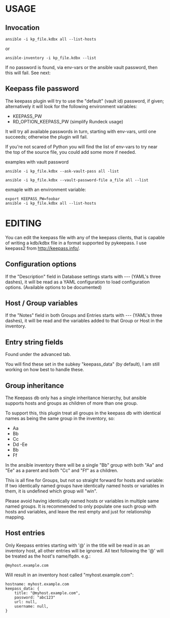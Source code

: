 USAGE
=====

Invocation
----------

    ansible -i kp_file.kdbx all --list-hosts

or

    ansible-inventory -i kp_file.kdbx --list

If no password is found, via env-vars or the ansible vault password, then this will fail. See next:
    
Keepass file password
---------------------

The keepass plugin will try to use the "default" (vault id) password, if given; alternatively it will look for the following environment variables:

 * KEEPASS_PW
 * RD_OPTION_KEEPASS_PW (simplify Rundeck usage)

It will try all available passwords in turn, starting with env-vars, until one succeeds; otherwise the plugin will fail.

If you're not scared of Python you will find the list of env-vars to try near the top of the source file, you could add some more if needed.

examples with vault password

    ansible -i kp_file.kdbx --ask-vault-pass all -list

    ansible -i kp_file.kdbx --vault-password-file a_file all --list

exmaple with an environment variable:

    export KEEPASS_PW=foobar
    ansible -i kp_file.kdbx all --list-hosts

EDITING
=======

You can edit the keepass file with any of the keepass clients, that is capable of writing a kdb/kdbx file in a format supported by pykeepass. I use keepass2 from http://keepass.info/.

Configuration options
---------------------

If the "Description" field in Database settings starts with --- (YAML's three dashes), it will be read as a YAML configuration to load configuration options. (Available options to be documented)

Host / Group variables
----------------------

If the "Notes" field in both Groups and Entries starts with --- (YAML's three dashes), it will be read and the variables added to that Group or Host in the inventory.

Entry string fields
-------------------

Found under the advanced tab.

You will find these set in the subkey "keepass_data" (by default), I am still working on how best to handle these.

Group inheritance
-----------------

The Keepass db only has a single inheritance hierarchy, but ansible supports hosts and groups as children of more than one group.

To support this, this plugin treat all groups in the keepass db with identical names as being the same group in the inventory, so:

 - Aa
  - Bb
   - Cc
  - Dd
 -Ee
  - Bb
   - Ff

In the ansible inventory there will be a single "Bb" group with both "Aa" and "Ee" as a parent and both "Cc" and "Ff" as a children.

This is all fine for Groups, but not so straight forward for hosts and variable: If two identically named groups have identically named hosts or variables in them, it is undefined which group will "win". 

Please avoid having identically named hosts or variables in multiple same named groups. It is recommended to only populate one such group with hosts and variables, and leave the rest empty and just for relationship mapping.

Host entries
------------

Only Keepass entries starting with '@' in the title will be read in as an inventory host, all other entries will be ignored. All text following the '@' will be treated as the host's name/fqdn. e.g.:

    @myhost.example.com

Will result in an inventory host called "myhost.example.com":

    hostname: myhost.example.com
    keepass_data: {
        title: "@myhost.example.com",
        password: "abc123"
        url: null,
        username: null,
    }
    

